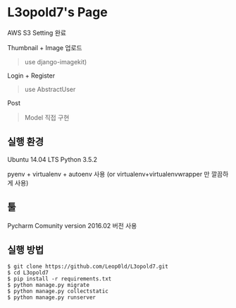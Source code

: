 # L3opold7's Page

AWS S3 Setting 완료

Thumbnail + Image 업로드 
> use django-imagekit)

Login + Register
> use AbstractUser

Post
> Model 직접 구현

## 실행 환경

Ubuntu 14.04 LTS
Python 3.5.2

pyenv + virtualenv + autoenv 사용
(or virtualenv+virtualenvwrapper 만 깔끔하게 사용)


## 툴

Pycharm Comunity version 2016.02 버전 사용


## 실행 방법

```shell
$ git clone https://github.com/Leop0ld/L3opold7.git
$ cd L3opold7
$ pip install -r requirements.txt
$ python manage.py migrate
$ python manage.py collectstatic
$ python manage.py runserver
```
